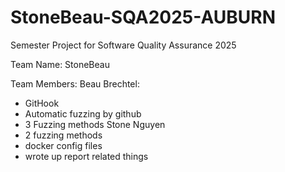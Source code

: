 # StoneBeau-SQA2025-AUBURN
Semester Project for Software Quality Assurance 2025

Team Name: StoneBeau

Team Members:
Beau Brechtel:
  - GitHook
  - Automatic fuzzing by github
  - 3 Fuzzing methods
Stone Nguyen
  - 2 fuzzing methods
  - docker config files
  - wrote up report related things
